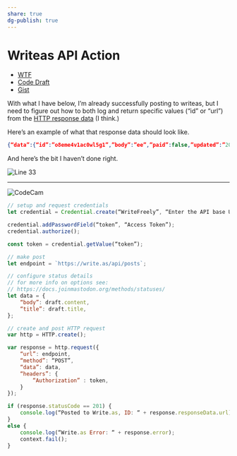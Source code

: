 ```yaml
---
share: true
dg-publish: true
---
```

# Writeas API Action
- [WTF](https://davidblue.wtf/drafts/6E8874DD-339A-4C5C-A1EE-38C0E0658EA5.html)
- [Code Draft](drafts://open?uuid=5B7950B5-F8A6-461D-83FA-B0C585F26E8F)
- [Gist](https://gist.github.com/e0a6eaf06f6764460a587225ab5706c0)


With what I have below, I’m already successfully posting to writeas, but I need to figure out how to both log and return specific values (“id” or “url”) from the [HTTP response data](https://scripting.getdrafts.com/classes/httpresponse#responsedata) (I think.)

Here’s an example of what that response data should look like.

```json
{“data”:{“id”:”o8eme4v1ac0wl5g1”,”body”:”ee”,”paid”:false,”updated”:”2022-04-25T04:00:42Z”,”owner”:”compaq”,”tags”:[],”url”:”https:\/\/write.as\/o8eme4v1ac0wl5g1.md”,”type”:null,”title”:”ee2”,”token”:”5lQbC69Hbm5qLinuXgnWBB5GLE8QtFpQ”,”slug”:null,”appearance”:”norm”,”language”:””,”rtl”:false,”created”:”2022-04-25T04:00:42Z”,”views”:0},”code”:201}
```

And here’s the bit I haven’t done right.

![Line 33](https://i.snap.as/mb4SO90X.jpeg)

---

![CodeCam](https://i.snap.as/U118WDAv.jpeg)

```javascript
// setup and request credentials
let credential = Credential.create(“WriteFreely”, “Enter the API base URL you intend to use and an auth token for your account.”);

credential.addPasswordField(“token”, “Access Token”);
credential.authorize();

const token = credential.getValue(“token”);

// make post
let endpoint = `https://write.as/api/posts`;

// configure status details
// for more info on options see:
// https://docs.joinmastodon.org/methods/statuses/
let data = {
	“body”: draft.content,
	“title”: draft.title,
};

// create and post HTTP request
var http = HTTP.create();

var response = http.request({
	“url”: endpoint,
	“method”: “POST”,
	“data”: data,
	“headers”: {
		“Authorization” : token,
	}
});

if (response.statusCode == 201) {
	console.log(“Posted to Write.as, ID: “ + response.responseData.url);
}
else {
	console.log(“Write.as Error: “ + response.error);
	context.fail();
}
```